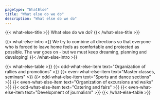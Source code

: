 ```yaml
---
pagetype: "WhatElse"
title: "What else do we do"
description: "What else do we do"
---
```


{{< what-else-title >}}
  What else do we do?
{{< /what-else-title >}}

{{< what-else-intro >}}
  We try to combine all directions so that everyone who is forced to leave home feels as comfortable and protected as possible. 
  The war goes on - but we must keep dreaming, planning and developing!
{{< /what-else-intro >}}

{{< what-else-table >}}
  {{< odd-what-else-item text="Organization of rallies and promotions" >}}
  {{< even-what-else-item text="Master classes, seminars" >}}
  {{< odd-what-else-item text="Sports and dance sections" >}} 
  {{< even-what-else-item text="Organization of excursions and walks" >}}
  {{< odd-what-else-item text="Catering and fairs" >}}
  {{< even-what-else-item text="Development of journalism" >}} 
{{< /what-else-table >}}

